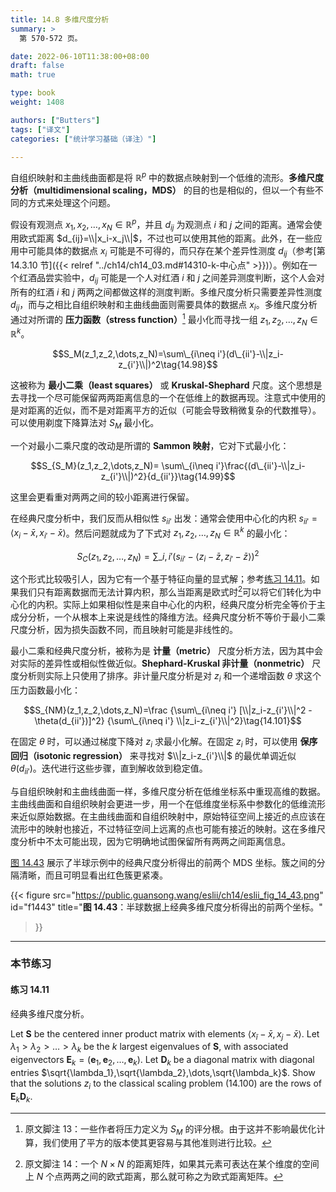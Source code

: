 ```yaml
---
title: 14.8 多维尺度分析
summary: >
  第 570-572 页。

date: 2022-06-10T11:38:00+08:00
draft: false
math: true

type: book
weight: 1408

authors: ["Butters"]
tags: ["译文"]
categories: ["统计学习基础（译注）"]

---
```


自组织映射和主曲线曲面都是将 $\mathbb{R}^p$ 中的数据点映射到一个低维的流形。**多维尺度分析（multidimensional scaling，MDS）** 的目的也是相似的，但以一个有些不同的方式来处理这个问题。

假设有观测点 $x_1,x_2,\dots,x_N\in\mathbb{R}^p$，并且 $d_{ij}$ 为观测点 $i$ 和 $j$ 之间的距离。通常会使用欧式距离 $d_{ij}=\\|x_i-x_j\\|$，不过也可以使用其他的距离。此外，在一些应用中可能具体的数据点 $x_i$ 可能是不可得的，而只存在某个差异性测度 $d_{ij}$（参考[第 14.3.10 节]({{< relref "../ch14/ch14_03.md#14310-k-中心点" >}})）。例如在一个红酒品尝实验中，$d_{ij}$ 可能是一个人对红酒 $i$ 和 $j$ 之间差异测度判断，这个人会对所有的红酒 $i$ 和 $j$ 两两之间都做这样的测度判断。多维尺度分析只需要差异性测度 $d_{ij}$，而与之相比自组织映射和主曲线曲面则需要具体的数据点 $x_i$。多维尺度分析通过对所谓的 **压力函数（stress function）**[^1] 最小化而寻找一组 $z_1,z_2,\dots,z_N\in\mathbb{R}^k$。

$$S_M(z_1,z_2,\dots,z_N)=\sum\_{i\neq i'}(d\_{ii'}-\\|z_i-z_{i'}\\|)^2\tag{14.98}$$

这被称为 **最小二乘（least squares）** 或 **Kruskal-Shephard** 尺度。这个思想是去寻找一个尽可能保留两两距离信息的一个在低维上的数据再现。注意式中使用的是对距离的近似，而不是对距离平方的近似（可能会导致稍微复杂的代数推导）。可以使用剃度下降算法对 $S_M$ 最小化。

一个对最小二乘尺度的改动是所谓的 **Sammon 映射**，它对下式最小化：

$$S_{S_M}(z_1,z_2,\dots,z_N)=
  \sum\_{i\neq i'}\frac{(d\_{ii'}-\\|z_i-z_{i'}\\|)^2}{d_{ii'}}\tag{14.99}$$

这里会更看重对两两之间的较小距离进行保留。

在经典尺度分析中，我们反而从相似性 $s_{ii'}$ 出发：通常会使用中心化的内积 $s_{ii'}=\langle x_i-\bar{x},x_{i'}-\bar{x} \rangle$。然后问题就成为了下式对 $z_1,z_2,\dots,z_N\in\mathbb{R}^k$ 的最小化：

$$S_C(z_1,z_2,\dots,z_N)
  =\sum\_{i,i'}(s_{ii'}-\langle z_i-\bar{z}, z_{i'}-\bar{z} \rangle)^2\tag{14.100}$$

这个形式比较吸引人，因为它有一个基于特征向量的显式解；参考[练习 14.11](#练习-1411)。如果我们只有距离数据而无法计算内积，那么当距离是欧式时[^2]可以将它们转化为中心化的内积。实际上如果相似性是来自中心化的内积，经典尺度分析完全等价于主成分分析，一个从根本上来说是线性的降维方法。经典尺度分析不等价于最小二乘尺度分析，因为损失函数不同，而且映射可能是非线性的。

最小二乘和经典尺度分析，被称为是 **计量（metric）** 尺度分析方法，因为其中会对实际的差异性或相似性做近似。**Shephard-Kruskal 非计量（nonmetric）** 尺度分析则实际上只使用了排序。非计量尺度分析是对 $z_i$ 和一个递增函数 $\theta$ 求这个压力函数最小化：

$$S_{NM}(z_1,z_2,\dots,z_N)=\frac
  {\sum\_{i\neq i'} [\\|z_i-z_{i'}\\|^2 - \theta(d_{ii'})]^2}
  {\sum\_{i\neq i'} \\|z_i-z_{i'}\\|^2}\tag{14.101}$$

在固定 $\theta$ 时，可以通过梯度下降对 $z_i$ 求最小化解。在固定 $z_i$ 时，可以使用 **保序回归（isotonic regression）** 来寻找对 $\\|z_i-z_{i'}\\|$ 的最优单调近似 $\theta(d_{ii'})$。迭代进行这些步骤，直到解收敛到稳定值。

与自组织映射和主曲线曲面一样，多维尺度分析在低维坐标系中重现高维的数据。主曲线曲面和自组织映射会更进一步，用一个在低维度坐标系中参数化的低维流形来近似原始数据。在主曲线曲面和自组织映射中，原始特征空间上接近的点应该在流形中的映射也接近，不过特征空间上远离的点也可能有接近的映射。这在多维尺度分析中不太可能出现，因为它明确地试图保留所有两两之间距离信息。

[图 14.43](#figure-f1443) 展示了半球示例中的经典尺度分析得出的前两个 MDS 坐标。簇之间的分隔清晰，而且可明显看出红色簇更紧凑。

{{< figure
  src="https://public.guansong.wang/eslii/ch14/eslii_fig_14_43.png"
  id="f1443"
  title="**图 14.43**：半球数据上经典多维尺度分析得出的前两个坐标。"
>}}

----------
### 本节练习

#### 练习 14.11
经典多维尺度分析。

Let $\mathbf{S}$ be the centered inner product matrix with elements $\langle x_ī-\bar{x},x_j-\bar{x}\rangle$.
Let $\lambda_1>\lambda_2>\dots>\lambda_k$ be the $k$ largest eigenvalues of $\mathbf{S}$,
with associated eigenvectors $\mathbf{E}_k=(\mathbf{e}_1,\mathbf{e}_2,\dots,\mathbf{e}_k)$.
Let $\mathbf{D}_k$ be a diagonal matrix with diagonal entries $\sqrt{\lambda_1},\sqrt{\lambda_2},\dots,\sqrt{\lambda_k}$.
Show that the solutions $z_i$ to the classical scaling problem (14.100) are the rows of $\mathbf{E}_k\mathbf{D}_k$.

[^1]: 原文脚注 13：一些作者将压力定义为 $S_M$ 的评分根。由于这并不影响最优化计算，我们使用了平方的版本使其更容易与其他准则进行比较。
[^2]: 原文脚注 14：一个 $N\times N$ 的距离矩阵，如果其元素可表达在某个维度的空间上 $N$ 个点两两之间的欧式距离，那么就可称之为欧式距离矩阵。